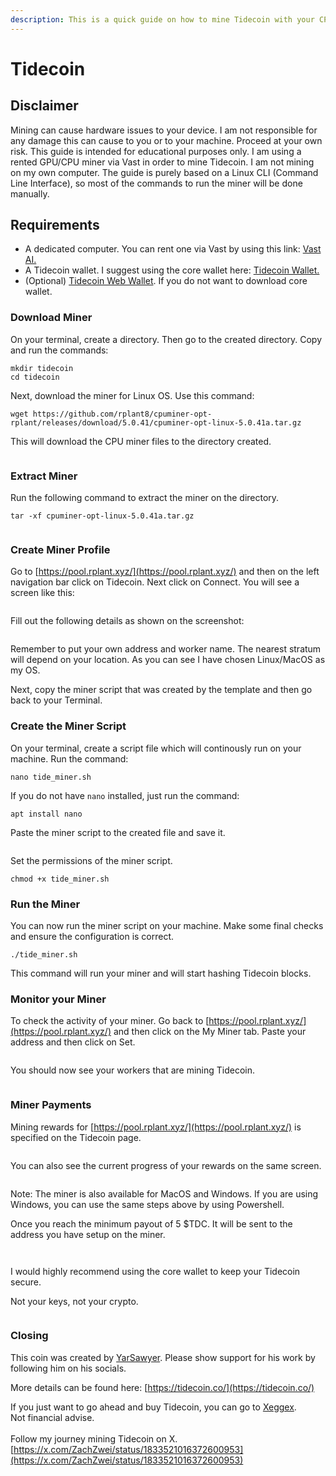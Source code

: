 ```yaml
---
description: This is a quick guide on how to mine Tidecoin with your CPU.
---
```


# Tidecoin

## Disclaimer

Mining can cause hardware issues to your device. I am not responsible for any damage this can cause to you or to your machine. Proceed at your own risk. This guide is intended for educational purposes only. I am using a rented GPU/CPU miner via Vast in order to mine Tidecoin. I am not mining on my own computer. The guide is purely based on a Linux CLI (Command Line Interface), so most of the commands to run the miner will be done manually.

## Requirements

* A dedicated computer. You can rent one via Vast by using this link: [Vast AI.](https://cloud.vast.ai/?ref\_id=94252\&template\_id=3ef6c152e7b056ad868c0f2a69cb4f6f)
* A Tidecoin wallet. I suggest using the core wallet here: [Tidecoin Wallet.](https://github.com/tidecoin/tidecoin/releases/)&#x20;
* (Optional) [Tidecoin Web Wallet](https://tdc.cash/). If you do not want to download core wallet.

### Download Miner

On your terminal, create a directory. Then go to the created directory. Copy and run the commands:

```
mkdir tidecoin
cd tidecoin
```

Next, download the miner for Linux OS. Use this command:

```
wget https://github.com/rplant8/cpuminer-opt-rplant/releases/download/5.0.41/cpuminer-opt-linux-5.0.41a.tar.gz
```

This will download the CPU miner files to the directory created.&#x20;

<figure><img src="../.gitbook/assets/image.png" alt=""><figcaption></figcaption></figure>

### Extract Miner

Run the following command to extract the miner on the directory.

```
tar -xf cpuminer-opt-linux-5.0.41a.tar.gz
```

<figure><img src="../.gitbook/assets/image (1).png" alt=""><figcaption></figcaption></figure>

### Create Miner Profile

Go to [https://pool.rplant.xyz/](https://pool.rplant.xyz/) and then on the left navigation bar click on Tidecoin. Next click on Connect. You will see a screen like this:

<figure><img src="../.gitbook/assets/image (2).png" alt=""><figcaption></figcaption></figure>

Fill out the following details as shown on the screenshot:

<figure><img src="../.gitbook/assets/image (3).png" alt=""><figcaption></figcaption></figure>

Remember to put your own address and worker name. The nearest stratum will depend on your location. As you can see I have chosen Linux/MacOS as my OS.

Next, copy the miner script that was created by the template and then go back to your Terminal.

### Create the Miner Script

On your terminal, create a script file which will continously run on your machine. Run the command:

```
nano tide_miner.sh
```

If you do not have `nano` installed, just run the command:

```
apt install nano
```

Paste the miner script to the created file and save it.

<figure><img src="../.gitbook/assets/image (4).png" alt=""><figcaption></figcaption></figure>

Set the permissions of the miner script.

```
chmod +x tide_miner.sh
```

### Run the Miner

You can now run the miner script on your machine. Make some final checks and ensure the configuration is correct.

```
./tide_miner.sh
```

This command will run your miner and will start hashing Tidecoin blocks.

### Monitor your Miner

To check the activity of your miner. Go back to [https://pool.rplant.xyz/](https://pool.rplant.xyz/) and then click on the My Miner tab. Paste your address and then click on Set.

<figure><img src="../.gitbook/assets/image (5).png" alt=""><figcaption></figcaption></figure>

You should now see your workers that are mining Tidecoin.

<figure><img src="../.gitbook/assets/image (6).png" alt=""><figcaption></figcaption></figure>

### Miner Payments

Mining rewards for   [https://pool.rplant.xyz/](https://pool.rplant.xyz/)  is specified on the Tidecoin page.&#x20;

<figure><img src="../.gitbook/assets/image (7).png" alt=""><figcaption></figcaption></figure>

You can also see the current progress of your rewards on the same screen.

<figure><img src="../.gitbook/assets/image (8).png" alt=""><figcaption></figcaption></figure>

Note: The miner is also available for MacOS and Windows. If you are using Windows, you can use the same steps above by using Powershell.

Once you reach the minimum payout of 5 $TDC. It will be sent to the address you have setup on the miner.

<figure><img src="../.gitbook/assets/image (55).png" alt=""><figcaption></figcaption></figure>

<figure><img src="../.gitbook/assets/image (56).png" alt=""><figcaption></figcaption></figure>

I would highly recommend using the core wallet to keep your Tidecoin secure.&#x20;

Not your keys, not your crypto.

<figure><img src="../.gitbook/assets/image (57).png" alt=""><figcaption></figcaption></figure>

### Closing

This coin was created by [YarSawyer](https://github.com/yarsawyer/tidecoin). Please show support for his work by following him on his socials.&#x20;

More details can be found here: [https://tidecoin.co/](https://tidecoin.co/)

If you just want to go ahead and buy Tidecoin, you can go to [Xeggex](https://xeggex.com/?ref=66e05ecdf6dc403d67b9a50e).\
Not financial advise.\
\
Follow my journey mining Tidecoin on X.\
[https://x.com/ZachZwei/status/1833521016372600953](https://x.com/ZachZwei/status/1833521016372600953)
